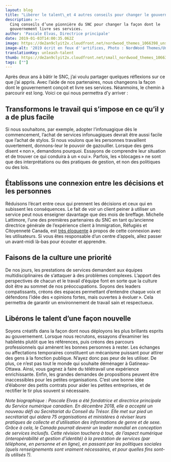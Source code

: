 ```yaml
---
layout: blog
title: "Libérer le talent\_et 4 autres conseils pour changer le gouvernement"
description: >-
  Cinq conseils d’une pionnière du SNC pour changer la façon dont le
  gouvernement livre ses services.
author: 'Pascale Elvas, Directrice principale'
date: 2019-01-03T14:00:35.062Z
image: https://de2an9clyit2x.cloudfront.net/nordwood_themes_1066398_unsplash_390a276ba7.jpg
image-alt: '2019 écrit en feux d''artifices, Photo : NordWood Themes/Unsplash'
translationKey: unleash-talent
thumb: https://de2an9clyit2x.cloudfront.net/small_nordwood_themes_1066398_unsplash_390a276ba7.jpg
tags: [""]
---
```

Après deux ans à bâtir le SNC, j’ai voulu partager quelques réflexions sur ce que j’ai appris. Avec l’aide de nos partenaires, nous changeons la façon dont le gouvernement conçoit et livre ses services. Néanmoins, le chemin à parcourir est long. Voici ce qui nous permettra d’y arriver :

## Transformons le travail qui s’impose en ce qu’il y a de plus facile

Si nous souhaitons, par exemple, adopter l’infonuagique dès le commencement, l’achat de services infonuagiques devrait être aussi facile que l’achat de stylos. Si nous voulons que les personnes travaillent ouvertement, donnons-leur le pouvoir de gazouiller. Lorsque des gens disent « non », demandons pourquoi. Essayons de comprendre leur situation et de trouver ce qui conduira à un « oui ». Parfois, les « blocages » ne sont que des interprétations ou des pratiques de gestion, et non des politiques ou des lois.

## Établissons une connexion entre les décisions et les personnes

Réduisons l’écart entre ceux qui prennent les décisions et ceux qui en subissent les conséquences. Le fait de voir un client peiner à utiliser un service peut nous enseigner davantage que des mois de breffage. Michelle Lattimore, l’une des premières partenaires du SNC en tant qu’ancienne directrice générale de l’expérience client à Immigration, Réfugiés et Citoyenneté Canada, est [très éloquente](https://www.thestar.com/news/immigration/2017/09/10/customer-service-a-new-concept-for-canadas-immigration-department.html) à propos de cette connexion avec les utilisateurs. Si vous êtes responsable d’un centre d’appels, allez passer un avant-midi là-bas pour écouter et apprendre.

## Faisons de la culture une priorité

De nos jours, les prestations de services demandent aux équipes multidisciplinaires de s’attaquer à des problèmes complexes. L’apport des perspectives de chacun et le travail d’équipe font en sorte que la culture doit être au sommet de nos préoccupations. Soyons des leaders compatissants, créons des espaces permettant d’entendre chaque voix et défendons l’idée des « opinions fortes, mais ouvertes à évoluer ». Cela permettra de garantir un environnement de travail sain et respectueux.

## Libérons le talent d’une façon nouvelle

Soyons créatifs dans la façon dont nous déployons les plus brillants esprits au gouvernement. Lorsque nous recrutons, essayons d’examiner les habiletés plutôt que les références, puis créons des parcours professionnels qui amènent les bonnes personnes à rester. Les échanges ou affectations temporaires constituent un mécanisme puissant pour attirer des gens à la fonction publique. N’ayez donc pas peur de les utiliser. De plus, ce n’est pas tout le monde qui souhaite déménager à Gatineau-Ottawa. Ainsi, vous gagnez à faire du télétravail une expérience enrichissante. Enfin, les grandes demandes de propositions peuvent être inaccessibles pour les petites organisations. C’est une bonne idée d’élaborer des petits contrats pour aider les petites entreprises, et de rectifier le tir plus souvent si nécessaire.

_Note biographique : Pascale Elvas a été fondatrice et directrice principale du Service numérique canadien. En décembre 2018, elle a accepté un nouveau défi au Secrétariat du Conseil du Trésor. Elle met sur pied un secrétariat qui aidera 75 organisations et ministères à réviser leurs pratiques de collecte et d’utilisation des informations de genre et de sexe. Grâce à cela, le Canada pourrait devenir un leader mondial en conception de services inclusifs. Cette révision touchera à tout, de l’aspect numérique (interopérabilité et gestion d’identité) à la prestation de services (par téléphone, en personne et en ligne), en passant par les politiques sociales (quels renseignements sont vraiment nécessaires, et pour quelles fins sont-ils utilisés ?)._

